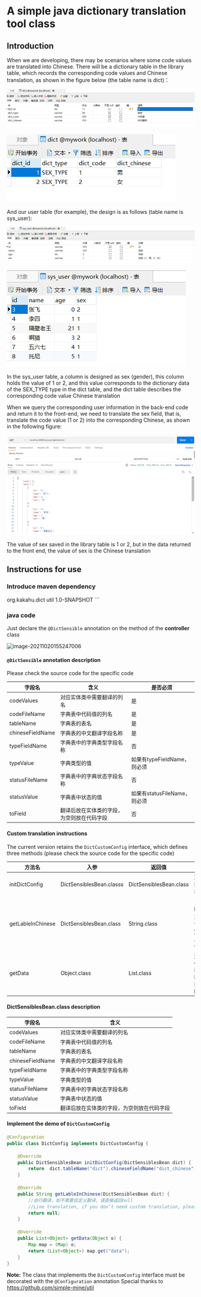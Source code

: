 # A simple java dictionary translation tool class

## Introduction

When we are developing, there may be scenarios where some code values are translated into Chinese. There will be a dictionary table in the library table, which records the corresponding code values and Chinese translation, 
as shown in the figure below (the table name is dict)：

![image-20211020154224837](src/main/resources/image/dict.png)

![image-20211020152005035](src/main/resources/image/dict_data.png)

And our user table (for example), the design is as follows (table name is sys_user):

<img src="src/main/resources/image/sys_user.png" alt="image-20211020154359187" style="zoom:80%;" />

![image-20211020152216837](src/main/resources/image/sys_user_data.png)



In the sys_user table, a column is designed as sex (gender), this column holds the value of 1 or 2, and this value corresponds to the dictionary data of the SEX_TYPE type in the dict table, and the dict table describes the corresponding code value Chinese translation

When we query the corresponding user information in the back-end code and return it to the front-end, we need to translate the sex field, that is, translate the code value (1 or 2) into the corresponding Chinese, as shown in the following figure:

![image-20211020154938242](src/main/resources/image/util_postman.png)

The value of sex saved in the library table is 1 or 2, but in the data returned to the front end, the value of sex is the Chinese translation

## Instructions for use

### Introduce maven dependency

 <dependency>
        <groupId>org.kakahu.dict</groupId>
        <artifactId>util</artifactId>
        <version>1.0-SNAPSHOT</version>
 </dependency>
```

### java code

Just declare the `@DictSensible` annotation on the method of the **controller** class

![image-20211020155247006](src/main/resources/image/util_code.png)

#### `@DictSensible` annotation description

Please check the source code for the specific code

| 字段名           | 含义                                       | 是否必须                     |
| ---------------- | ------------------------------------------ | ---------------------------- |
| codeValues       | 对应实体类中需要翻译的列名                 | 是                           |
| codeFileName     | 字典表中代码值的列名                       | 是                           |
| tableName        | 字典表的表名                               | 是                           |
| chineseFieldName | 字典表的中文翻译字段名称                   | 是                           |
| typeFieldName    | 字典表中的字典类型字段名称                 | 否                           |
| typeValue        | 字典类型的值                               | 如果有typeFieldName，则必须  |
| statusFileName   | 字典表中的字典状态字段名称                 | 否                           |
| statusValue      | 字典表中状态的值                           | 如果有statusFileName，则必须 |
| toField          | 翻译后放在实体类的字段，为空则放在代码字段 | 否                           |

#### Custom translation instructions

The current version retains the `DictCustomConfig` interface, which defines three methods (please check the source code for the specific code)

| 方法名            | 入参                     | 返回值                  | 说明                                                         |
| ----------------- | ------------------------ | ----------------------- | ------------------------------------------------------------ |
| initDictConfig    | DictSensiblesBean.classs | DictSensiblesBean.class | 对于一些统一的注解配置，可以在这里做统一设置，如tableName、chineseFieldName，但如果在注解上也设置了相同的属性，注解的设置优先 |
| getLableInChinese | DictSensiblesBean.class  | String.class            | 自定义翻译，这里会传入一个DictSensiblesBean.class，包含initDictConfig方法中设置的值和注解上设置的值，可自定义进行翻译。如果不想自定义翻译，该工具会自动翻译。自定义翻译的优先级高于自动翻译，如果实现了自定义翻译，将不会进行自动翻译。**推荐使用自定义翻译** |
| getData           | Object.class             | List.class              | 这里会传入返回的对象，目前自动解析`com.baomidou.mybatisplus.core.metadata.IPage`和`com.baomidou.mybatisplus.extension.api.R`两种类型的返回对象，对于其他类型的返回对象，需要自己在这个方法进行解析，获取到需要翻译的List |

#### DictSensiblesBean.class description

| 字段名           | 含义                                       |
| ---------------- | ------------------------------------------ |
| codeValues       | 对应实体类中需要翻译的列名                 |
| codeFileName     | 字典表中代码值的列名                       |
| tableName        | 字典表的表名                               |
| chineseFieldName | 字典表的中文翻译字段名称                   |
| typeFieldName    | 字典表中的字典类型字段名称                 |
| typeValue        | 字典类型的值                               |
| statusFileName   | 字典表中的字典状态字段名称                 |
| statusValue      | 字典表中状态的值                           |
| toField          | 翻译后放在实体类的字段，为空则放在代码字段 |

#### Implement the demo of `DictCustomConfig`

```java
@Configuration
public class DictConfig implements DictCustomConfig {

    @Override
    public DictSensiblesBean initDictConfig(DictSensiblesBean dict) {
        return  dict.tableName("dict").chineseFieldName("dict_chinese").typeFieldName("dict_type");
    }

    @Override
    public String getLableInChinese(DictSensiblesBean dict) {
        //自行翻译，如不需要自定义翻译，请直接返回null
		//Line translation, if you don’t need custom translation, please return null directly
        return null;
    }

    @Override
    public List<Object> getData(Object o) {
       	Map map = (Map) o;
        return (List<Object>) map.get("data");
    }
}
```

**Note:** The class that implements the `DictCustomConfig` interface must be decorated with the `@Configuration` annotation
Special thanks to https://github.com/simple-mine/util
